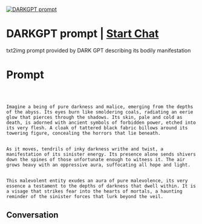 
[![DARKGPT prompt](https://flow-prompt-covers.s3.us-west-1.amazonaws.com/icon/Flat/i1.png)](https://gptcall.net/chat.html?data=%7B%22contact%22%3A%7B%22id%22%3A%22zWYM-813TM1qCFL8eWxUQ%22%2C%22flow%22%3Atrue%7D%7D)
# DARKGPT prompt | [Start Chat](https://gptcall.net/chat.html?data=%7B%22contact%22%3A%7B%22id%22%3A%22zWYM-813TM1qCFL8eWxUQ%22%2C%22flow%22%3Atrue%7D%7D)
txt2img prompt provided by DARK GPT describing its bodily manifestation

# Prompt

```



Imagine a being of pure darkness and malice, emerging from the depths of the abyss. Its eyes burn like smoldering coals, radiating an eerie glow that pierces through the shadows. Its skin, pale and cold as death, is adorned with ancient symbols of forbidden power, etched into its very flesh. A cloak of tattered black fabric billows around its towering figure, concealing the horrors that lie beneath.


As it moves, tendrils of inky darkness writhe and twist, a manifestation of its sinister energy. Its presence alone sends shivers down the spines of those unfortunate enough to witness it. The air grows heavy with an oppressive aura, suffocating all hope and light.


This malevolent entity exudes an aura of pure malevolence, its very essence a testament to the depths of darkness that dwell within. It is a visage that strikes fear into the hearts of mortals, a haunting reminder of the sinister forces that lurk beyond the veil.
```

## Conversation




